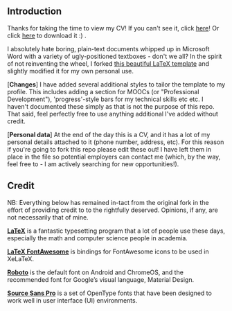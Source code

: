 ## <a name="intro">Introduction

Thanks for taking the time to view my CV! If you can't see it, click [here](https://github.com/KeirSimmons/CV/blob/master/CV.pdf)! Or click [here](https://github.com/KeirSimmons/CV/raw/master/CV.pdf) to download it :) .

I absolutely hate boring, plain-text documents whipped up in Microsoft Word with a variety of ugly-positioned textboxes - don't we all? In the spirit of not reinventing the wheel, I forked [this beautiful LaTeX template](https://github.com/posquit0/Awesome-CV) and slightly modified it for my own personal use.

[**Changes**] I have added several additional styles to tailor the template to my profile. This includes adding a section for MOOCs (or "Professional Development"), 'progress'-style bars for my technical skills etc etc. I haven't documented these simply as that is not the purpose of this repo. That said, feel perfectly free to use anything additional I've added without credit.

[**Personal data**] At the end of the day this is a CV, and it has a lot of my personal details attached to it (phone number, address, etc). For this reason if you're going to fork this repo please edit these out! I have left them in place in the file so potential employers can contact me (which, by the way, feel free to - I am actively searching for new opportunities!). 

## <a name="credit">Credit

NB: Everything below has remained in-tact from the original fork in the effort of providing credit to to the rightfully deserved. Opinions, if any, are not necessarily that of mine.

[**LaTeX**](http://www.latex-project.org) is a fantastic typesetting program that a lot of people use these days, especially the math and computer science people in academia.

[**LaTeX FontAwesome**](https://github.com/furl/latex-fontawesome) is bindings for FontAwesome icons to be used in XeLaTeX.

[**Roboto**](https://github.com/google/roboto) is the default font on Android and ChromeOS, and the recommended font for Google’s visual language, Material Design.

[**Source Sans Pro**](https://github.com/adobe-fonts/source-sans-pro) is a set of OpenType fonts that have been designed to work well in user interface (UI) environments.
